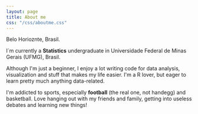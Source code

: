 ```yaml
---
layout: page
title: About me
css: "/css/aboutme.css"
---
```


<div id="aboutme-section">

<p class="about-text">
<span class="fa fa-map-marker about-icon"></span>
Belo Horioznte, Brasil. 
</p>

<p class="about-text">
<span class="fa fa-graduation-cap about-icon"></span>
I´m currently a <strong>Statistics</strong> undergraduate in Universidade Federal de Minas Gerais (UFMG), Brasil. 
</p>

<p class="about-text">
<span class="fa fa-code about-icon"></span>
Although I'm just a beginner, I enjoy a lot writing code for data analysis, visualization and stuff that makes my life easier. I'm a R lover, but eager to learn pretty much anything data-related.
</p>

<p class="about-text">
<span class="fa fa-heart about-icon"></span>
I'm addicted to sports, especially <strong>football</strong> (the real one, not handegg) and basketball. Love hanging out with my friends and family, getting into useless debates and learning new things!
</p>

</div>
